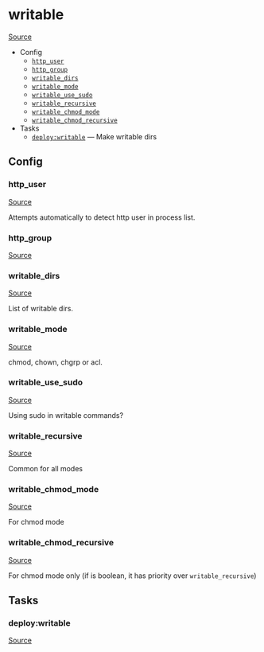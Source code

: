 <!-- DO NOT EDIT THIS FILE! -->
<!-- Instead edit recipe/deploy/writable.php -->
<!-- Then run bin/docgen -->

# writable

[Source](/recipe/deploy/writable.php)



* Config
  * [`http_user`](#http_user)
  * [`http_group`](#http_group)
  * [`writable_dirs`](#writable_dirs)
  * [`writable_mode`](#writable_mode)
  * [`writable_use_sudo`](#writable_use_sudo)
  * [`writable_recursive`](#writable_recursive)
  * [`writable_chmod_mode`](#writable_chmod_mode)
  * [`writable_chmod_recursive`](#writable_chmod_recursive)
* Tasks
  * [`deploy:writable`](#deploywritable) — Make writable dirs

## Config
### http_user
[Source](/recipe/deploy/writable.php#L6)

Attempts automatically to detect http user in process list.

### http_group
[Source](/recipe/deploy/writable.php#L22)



### writable_dirs
[Source](/recipe/deploy/writable.php#L25)

List of writable dirs.

### writable_mode
[Source](/recipe/deploy/writable.php#L28)

chmod, chown, chgrp or acl.

### writable_use_sudo
[Source](/recipe/deploy/writable.php#L31)

Using sudo in writable commands?

### writable_recursive
[Source](/recipe/deploy/writable.php#L34)

Common for all modes

### writable_chmod_mode
[Source](/recipe/deploy/writable.php#L37)

For chmod mode

### writable_chmod_recursive
[Source](/recipe/deploy/writable.php#L40)

For chmod mode only (if is boolean, it has priority over `writable_recursive`)


## Tasks
### deploy:writable
[Source](/recipe/deploy/writable.php#L44)



